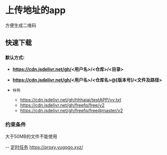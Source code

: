 # 上传地址的app
方便生成二维码

## 快速下载

### `默认方式`: 

* **https://cdn.jsdelivr.net/gh/<用户名>/<仓库>/<目录>**

* **https://cdn.jsdelivr.net/gh/<用户名>/<仓库名>@[版本号]/<文件及路径>**


* `样例`
  - https://cdn.jsdelivr.net/gh/hhhaiai/testAPP/vy.txt
  - https://cdn.jsdelivr.net/gh/freefq/free/v2
  - https://cdn.jsdelivr.net/gh/freefq/free@master/v2


### 约束条件

大于50MB的文件不能使用

-- [定时任务](https://github.com/TestJken66/UpdateTestApp)
https://proxy.yugogo.xyz/
